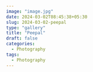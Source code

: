 ```yaml
---
image: "image.jpg"
date: 2024-03-02T08:45:38+05:30
slug: 2024-03-02-peepal
type: "gallery"
title: "Peepal"
draft: false
categories:
  - Photography
tags:
  - Photography
---
```



